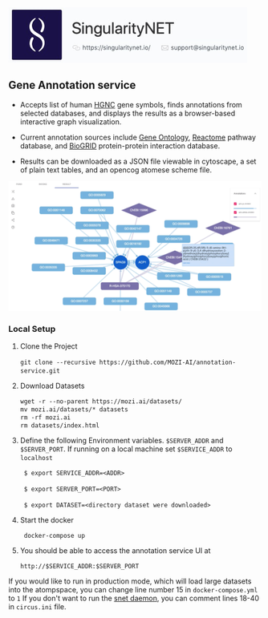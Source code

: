 [issue-template]: ../../issues/new?template=BUG_REPORT.md
[feature-template]: ../../issues/new?template=FEATURE_REQUEST.md

![singnetlogo](docs/assets/singnet-logo.jpg 'SingularityNET')

## Gene Annotation service

- Accepts list of human [HGNC](https://www.genenames.org/tools/search/#!/genes) gene symbols, finds annotations from selected databases, and displays the results as a browser-based interactive graph visualization.

- Current annotation sources include [Gene Ontology](http://geneontology.org), [Reactome](http://reactome.org) pathway database, and [BioGRID](http://thebiogrid.org) protein-protein interaction database.

- Results can be downloaded as a JSON file viewable in cytoscape, a set of plain text tables, and an opencog atomese scheme file.

!["gene annotation UI screenshot"](gene-annotation_Screen-Shot-2019-03-14.jpg?raw=true "gene annotation UI screenshot")

### Local Setup

1. Clone the Project

    ```git clone --recursive https://github.com/MOZI-AI/annotation-service.git```
    
2. Download Datasets

    ```
    wget -r --no-parent https://mozi.ai/datasets/
    mv mozi.ai/datasets/* datasets
    rm -rf mozi.ai
    rm datasets/index.html
    ```
    
3. Define the following Environment variables. `$SERVER_ADDR` and `$SERVER_PORT`. If running on a local machine set `$SERVICE_ADDR` to `localhost`


        $ export SERVICE_ADDR=<ADDR>

        $ export SERVER_PORT=<PORT>
        
        $ export DATASET=<directory dataset were downloaded>


4. Start the docker

        docker-compose up

5.  You should be able to access the annotation service UI at

        http://$SERVICE_ADDR:$SERVER_PORT

If you would like to run in production mode, which will load large datasets into the atompspace, you can change line number 15 in `docker-compose.yml` to `1`
If you don't want to run the [snet daemon](https://github.com/singnet/snet-daemon), you can comment lines 18-40 in `circus.ini` file.
